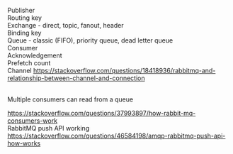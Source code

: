 
Publisher <br>
Routing key <br>
Exchange - direct, topic, fanout, header <br>
Binding key <br>
Queue - classic (FIFO), priority queue, dead letter queue <br>
Consumer <br>
Acknowledgement <br>
Prefetch count <br>
Channel https://stackoverflow.com/questions/18418936/rabbitmq-and-relationship-between-channel-and-connection <br><br>

Multiple consumers can read from a queue<br>

https://stackoverflow.com/questions/37993897/how-rabbit-mq-consumers-work <br>
RabbitMQ push API working https://stackoverflow.com/questions/46584198/amqp-rabbitmq-push-api-how-works
